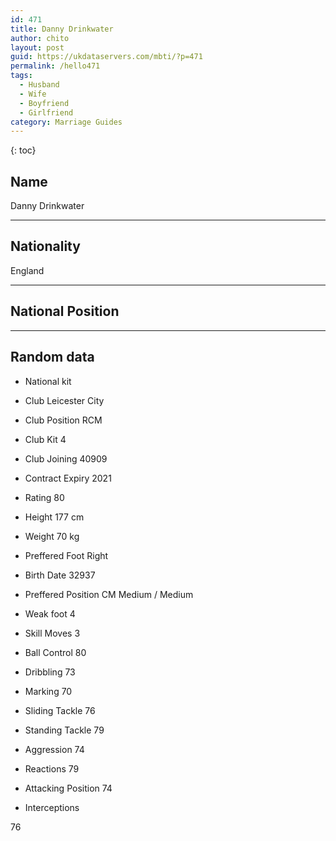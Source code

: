 ```yaml
---
id: 471
title: Danny Drinkwater
author: chito
layout: post
guid: https://ukdataservers.com/mbti/?p=471
permalink: /hello471
tags:
  - Husband
  - Wife
  - Boyfriend
  - Girlfriend
category: Marriage Guides
---
```



{: toc}

## Name  
Danny Drinkwater 

* * *

## Nationality  
England 

* * *

## National Position 

* * *

## Random data 

  * National kit 
  * Club 
Leicester City 

  * Club Position 
RCM 

  * Club Kit 
4 

  * Club Joining 
40909 

  * Contract Expiry 
2021 

  * Rating 
80 

  * Height 
177 cm 

  * Weight 
70 kg 

  * Preffered Foot 
Right 

  * Birth Date 
32937 

  * Preffered Position 
CM Medium / Medium 

  * Weak foot 
4 

  * Skill Moves 
3 

  * Ball Control 
80 

  * Dribbling 
73 

  * Marking 
70 

  * Sliding Tackle 
76 

  * Standing Tackle 
79 

  * Aggression 
74 

  * Reactions 
79 

  * Attacking Position 
74 

  * Interceptions 

76